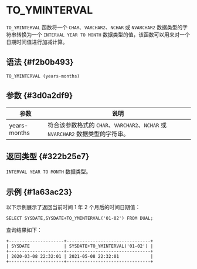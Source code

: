 TO_YMINTERVAL 
==================================



`TO_YMINTERVAL` 函数将一个 `CHAR`、`VARCHAR2`、`NCHAR` 或 `NVARCHAR2` 数据类型的字符串转换为一个 `INTERVAL YEAR TO MONTH` 数据类型的值，该函数可以用来对一个日期时间值进行加减计算。

语法 {#f2b0b493}
--------------

    TO_YMINTERVAL (years-months)



参数 {#3d0a2df9}
--------------



|      参数      |                             说明                             |
|--------------|------------------------------------------------------------|
| years-months | 符合该参数格式的 `CHAR`、`VARCHAR2`、`NCHAR` 或 `NVARCHAR2` 数据类型的字符串。 |



返回类型 {#322b25e7}
----------------

`INTERVAL YEAR TO MONTH` 数据类型。

示例 {#1a63ac23}
--------------

以下示例展示了返回当前时间 1 年 2 个月后的时间日期值：

    SELECT SYSDATE,SYSDATE+TO_YMINTERVAL('01-02') FROM DUAL;



查询结果如下：

    +---------------------+--------------------------------+
    | SYSDATE             | SYSDATE+TO_YMINTERVAL('01-02') |
    +---------------------+--------------------------------+
    | 2020-03-08 22:32:01 | 2021-05-08 22:32:01            |
    +---------------------+--------------------------------+


